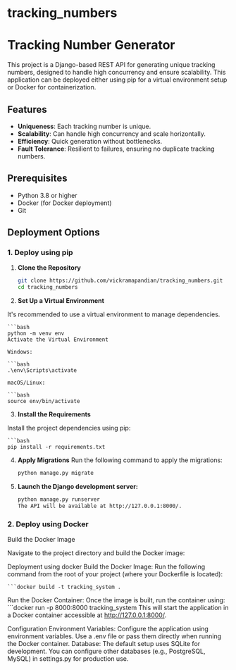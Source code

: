 # tracking_numbers
# Tracking Number Generator

This project is a Django-based REST API for generating unique tracking numbers, designed to handle high concurrency and ensure scalability. This application can be deployed either using pip for a virtual environment setup or Docker for containerization.

## Features

- **Uniqueness**: Each tracking number is unique.
- **Scalability**: Can handle high concurrency and scale horizontally.
- **Efficiency**: Quick generation without bottlenecks.
- **Fault Tolerance**: Resilient to failures, ensuring no duplicate tracking numbers.

## Prerequisites

- Python 3.8 or higher
- Docker (for Docker deployment)
- Git

## Deployment Options

### 1. Deploy using pip

1. **Clone the Repository**

   ```bash
   git clone https://github.com/vickramapandian/tracking_numbers.git
   cd tracking_numbers

2. **Set Up a Virtual Environment**

It's recommended to use a virtual environment to manage dependencies.

    ```bash
    python -m venv env
    Activate the Virtual Environment

    Windows:

    ```bash
    .\env\Scripts\activate

    macOS/Linux:

    ```bash
    source env/bin/activate

3. **Install the Requirements**

Install the project dependencies using pip:

    ```bash
    pip install -r requirements.txt

4. **Apply Migrations**
Run the following command to apply the migrations:

    ```bash
    python manage.py migrate


5. **Launch the Django development server:**

    ```bash
    python manage.py runserver
    The API will be available at http://127.0.0.1:8000/.

### 2. Deploy using Docker
Build the Docker Image

Navigate to the project directory and build the Docker image:

Deployment using docker
Build the Docker Image: Run the following command from the root of your project (where your Dockerfile is located):

    ```docker build -t tracking_system .

Run the Docker Container: Once the image is built, run the container using:
    ```docker run -p 8000:8000 tracking_system
This will start the application in a Docker container accessible at http://127.0.0.1:8000/.

Configuration
Environment Variables: Configure the application using environment variables. Use a .env file or pass them directly when running the Docker container.
Database: The default setup uses SQLite for development. You can configure other databases (e.g., PostgreSQL, MySQL) in settings.py for production use.

